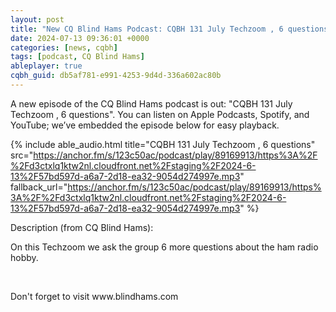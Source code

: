 ```yaml
---
layout: post
title: "New CQ Blind Hams Podcast: CQBH 131 July Techzoom , 6 questions"
date: 2024-07-13 09:36:01 +0000
categories: [news, cqbh]
tags: [podcast, CQ Blind Hams]
ableplayer: true
cqbh_guid: db5af781-e991-4253-9d4d-336a602ac80b
---
```


A new episode of the CQ Blind Hams podcast is out: "CQBH 131 July Techzoom , 6 questions". You can listen on Apple Podcasts, Spotify, and YouTube; we’ve embedded the episode below for easy playback.

{% include able_audio.html title="CQBH 131 July Techzoom , 6 questions" src="https://anchor.fm/s/123c50ac/podcast/play/89169913/https%3A%2F%2Fd3ctxlq1ktw2nl.cloudfront.net%2Fstaging%2F2024-6-13%2F57bd597d-a6a7-2d18-ea32-9054d274997e.mp3" fallback_url="https://anchor.fm/s/123c50ac/podcast/play/89169913/https%3A%2F%2Fd3ctxlq1ktw2nl.cloudfront.net%2Fstaging%2F2024-6-13%2F57bd597d-a6a7-2d18-ea32-9054d274997e.mp3" %}

Description (from CQ Blind Hams):

<p>On this Techzoom we ask the group 6 more questions about the ham radio hobby.</p>
<p><br></p>
<p>Don&#39;t forget to visit www.blindhams.com</p>
